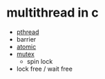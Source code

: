# multithread in c

- [pthread](./pthread)
- barrier
- [atomic](./atomic)
- [mutex](./mutex)
  - spin lock
- lock free / wait free